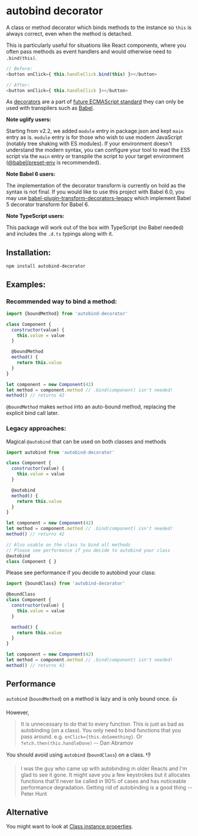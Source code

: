 # autobind decorator

A class or method decorator which binds methods to the instance so `this` is always correct, even when the method is detached.

This is particularly useful for situations like React components, where you often pass methods as event handlers and would otherwise need to `.bind(this)`.

```js
// Before:
<button onClick={ this.handleClick.bind(this) }></button>

// After:
<button onClick={ this.handleClick }></button>
```

As [decorators](https://github.com/wycats/javascript-decorators) are a part of [future ECMAScript standard](https://github.com/tc39/proposals) they can only be used with transpilers such as [Babel](http://babeljs.io).

**Note uglify users:**

Starting from v2.2, we added `module` entry in package.json and kept `main` entry as is. `module` entry is for those who wish to use modern JavaScript (notably tree shaking with ES modules). If your environment doesn't understand the modern syntax, you can configure your tool to read the ES5 script via the `main` entry or transpile the script to your target environment ([@babel/preset-env](https://babeljs.io/docs/en/babel-preset-env) is recommended).

**Note Babel 6 users:**

The implementation of the decorator transform is currently on hold as the syntax is not final. If you would like to use this project with Babel 6.0, you may use [babel-plugin-transform-decorators-legacy](https://github.com/loganfsmyth/babel-plugin-transform-decorators-legacy) which implement Babel 5 decorator transform for Babel 6.

**Note TypeScript users:**

This package will work out of the box with TypeScript (no Babel needed) and includes the `.d.ts` typings along with it.

## Installation:

```
npm install autobind-decorator
```

## Examples:

### Recommended way to bind a method:

```js
import {boundMethod} from 'autobind-decorator'

class Component {
  constructor(value) {
    this.value = value
  }

  @boundMethod
  method() {
    return this.value
  }
}

let component = new Component(42)
let method = component.method // .bind(component) isn't needed!
method() // returns 42
```

`@boundMethod` makes `method` into an auto-bound method, replacing the explicit bind call later.

### Legacy approaches:

Magical `@autobind` that can be used on both classes and methods

```js
import autobind from 'autobind-decorator'

class Component {
  constructor(value) {
    this.value = value
  }

  @autobind
  method() {
    return this.value
  }
}

let component = new Component(42)
let method = component.method // .bind(component) isn't needed!
method() // returns 42

// Also usable on the class to bind all methods
// Please see performance if you decide to autobind your class
@autobind
class Component { }
```

Please see performance if you decide to autobind your class:

```js
import {boundClass} from 'autobind-decorator'

@boundClass
class Component {
  constructor(value) {
    this.value = value
  }

  method() {
    return this.value
  }
}

let component = new Component(42)
let method = component.method // .bind(component) isn't needed!
method() // returns 42
```

## Performance

`autobind` (`boundMethod`) on a method is lazy and is only bound once. :thumbsup:

However,

> It is unnecessary to do that to every function. This is just as bad as autobinding (on a class). You only need to bind functions that you pass around. e.g. `onClick={this.doSomething}`. Or `fetch.then(this.handleDone)`
  -- Dan Abramov‏

You should avoid using `autobind` (`boundClass`) on a class. :thumbsdown:

> I was the guy who came up with
autobinding in older Reacts and I'm glad
to see it gone. It might save you a few
keystrokes but it allocates functions
that'll never be called in 90% of cases
and has noticeable performance
degradation. Getting rid of autobinding
is a good thing
  -- Peter Hunt

## Alternative

You might want to look at [Class instance properties](https://tc39.github.io/proposal-class-public-fields/).
